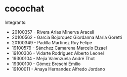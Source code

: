 # cocochat
Integrants:

- 20100357 - Rivera Arias Minerva Araceli
- 20100562 - Garcia Bojorquez Giordanna Maria Goretti
- 20100349 - Padilla Martínez Ruy Felipe
- 19100579 - Sánchez Camarena Marcelo Etzael
- 19100306 - Vidarte Rodriguez Alberto Leonel
- 19300104 - Mejía Valenzuela André Thot
- 19300100 - Gómez Breschi Emilio
- 19100011  - Anaya Hernandez Alfredo Jordano
